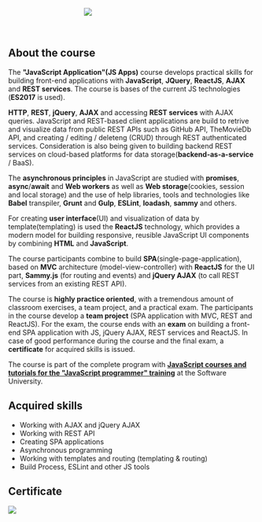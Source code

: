 &nbsp;&nbsp;&nbsp;&nbsp;&nbsp;&nbsp;&nbsp;&nbsp;&nbsp;&nbsp;&nbsp;&nbsp;&nbsp;&nbsp;&nbsp;&nbsp;&nbsp;&nbsp;&nbsp;&nbsp;&nbsp;&nbsp;&nbsp;&nbsp;&nbsp;&nbsp;&nbsp;&nbsp;&nbsp;&nbsp;&nbsp;&nbsp;&nbsp;&nbsp;&nbsp;&nbsp;&nbsp;&nbsp;&nbsp;<a href="https://softuni.bg/trainings/1852/js-applications-march-2018"><img src="https://i.imgur.com/yNA5VTt.png" /></a>


<br>
<h2>About the course</h2>

The <b>"JavaScript Application"(JS Apps)</b> course develops practical skills for building front-end applications with <b>JavaScript</b>, <b>JQuery</b>, <b>ReactJS</b>, <b>AJAX</b> and <b>REST services</b>. The course is bases of the current JS technologies (<b>ES2017</b> is used).

<b>HTTP</b>, <b>REST</b>, <b>jQuery</b>, <b>AJAX</b> and accessing <b>REST services</b> with AJAX queries. JavaScript and REST-based client applications are build to retrive and visualize data from public REST APIs such as GitHub API, TheMovieDb API, and creating / editing / deleteng (CRUD) through REST authenticated services. Consideration is also being given to building backend REST services on cloud-based platforms for data storage(<b>backend-as-a-service</b> / BaaS).

The <b>asynchronous principles</b> in JavaScript are studied with <b>promises</b>, <b>async</b>/<b>await</b> and <b>Web workers</b> as well as <b>Web storage</b>(cookies, session and local storage) and the use of help libraries, tools and technologies like <b>Babel</b> transpiler, <b>Grunt</b> and <b>Gulp</b>, <b>ESLint</b>, <b>loadash</b>, <b>sammy</b> and others.

For creating <b>user interface</b>(UI) and visualization of data by template(templating) is used the <b>ReactJS</b> technology, which provides a modern model for building responsive, reusible JavaScript UI components by combining <b>HTML</b> and <b>JavaScript</b>.

The course participants combine to build <b>SPA</b>(single-page-application), based on <b>MVC</b> architecture (model-view-controller) with <b>ReactJS</b> for the UI part, <b>Sammy.js</b> (for routing and events) and <b>jQuery AJAX</b> (to call REST services from an existing REST API).

The course is <b>highly practice oriented</b>, with a tremendous amount of classroom exercises, a team project, and a practical exam. The participants in the course develop a <b>team project</b> (SPA application with MVC, REST and ReactJS). For the exam, the course ends with an <b>exam</b> on building a front-end SPA application with JS, jQuery AJAX, REST services and ReactJS. In case of good performance during the course and the final exam, a <b>certificate</b> for acquired skills is issued.

The course is part of the complete program with <b><a href="https://softuni.bg/professions/javascript">JavaScript courses and tutorials for the "JavaScript programmer" training</a></b> at the Software University.

<h2>Acquired skills</h1>
<ul>
<li>Working with AJAX and jQuery AJAX</li>
<li>Working with REST API</li>
<li>Creating SPA applications</li>
<li>Asynchronous programming</li>
<li>Working with templates and routing (templating & routing)</li>
<li>Build Process, ESLint and other JS tools</li>
</ul>

<h2>Certificate</h2>
<a href="https://softuni.bg/certificates/details/54650/6b07b86b" target="_blank"><img src="https://i.imgur.com/y3QaCrY.png" /></a>

